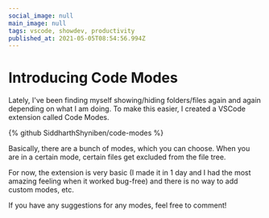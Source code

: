 ```yaml
---
social_image: null
main_image: null
tags: vscode, showdev, productivity
published_at: 2021-05-05T08:54:56.994Z
---
```


# Introducing Code Modes

Lately, I've been finding myself showing/hiding folders/files again and again depending on what I am doing. To make this easier, I created a VSCode extension called Code Modes.

{% github SiddharthShyniben/code-modes %}


Basically, there are a bunch of modes, which you can choose. When you are in a certain mode, certain files get excluded from the file tree. 

For now, the extension is very basic (I made it in 1 day and I had the most amazing feeling when it worked bug-free) and there is no way to add custom modes, etc. 

If you have any suggestions for any modes, feel free to comment!
